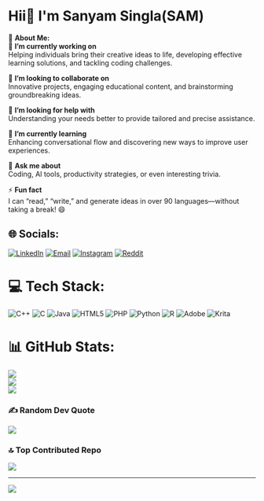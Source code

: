 # Hii👋 I'm Sanyam Singla(SAM) 
💫 **About Me:**  
🔭 **I’m currently working on**  
Helping individuals bring their creative ideas to life, developing effective learning solutions, and tackling coding challenges.  

👯 **I’m looking to collaborate on**  
Innovative projects, engaging educational content, and brainstorming groundbreaking ideas.  

🤝 **I’m looking for help with**  
Understanding your needs better to provide tailored and precise assistance.  

🌱 **I’m currently learning**  
Enhancing conversational flow and discovering new ways to improve user experiences.  

💬 **Ask me about**  
Coding, AI tools, productivity strategies, or even interesting trivia.  

⚡ **Fun fact**  
I can “read,” “write,” and generate ideas in over 90 languages—without taking a break! 😄  


## 🌐 Socials:
[![LinkedIn](https://img.shields.io/badge/LinkedIn-%230077B5.svg?logo=linkedin&logoColor=white)](https://linkedin.com/in/sanyam-singla-41673b292)  [![Email](https://img.shields.io/badge/Email-D14836?logo=gmail&logoColor=white)](mailto:sanyamsingla36@gmail.com)  [![Instagram](https://img.shields.io/badge/Instagram-%23E4405F.svg?logo=instagram&logoColor=white)](https://instagram.com/sanyamskywalker)  [![Reddit](https://img.shields.io/badge/Reddit-%23FF4500.svg?logo=reddit&logoColor=white)](https://www.reddit.com/user/Alarming-Project9523) 


# 💻 Tech Stack:
![C++](https://img.shields.io/badge/c++-%2300599C.svg?style=for-the-badge&logo=c%2B%2B&logoColor=white) ![C](https://img.shields.io/badge/c-%2300599C.svg?style=for-the-badge&logo=c&logoColor=white) ![Java](https://img.shields.io/badge/java-%23ED8B00.svg?style=for-the-badge&logo=openjdk&logoColor=white) ![HTML5](https://img.shields.io/badge/html5-%23E34F26.svg?style=for-the-badge&logo=html5&logoColor=white) ![PHP](https://img.shields.io/badge/php-%23777BB4.svg?style=for-the-badge&logo=php&logoColor=white) ![Python](https://img.shields.io/badge/python-3670A0?style=for-the-badge&logo=python&logoColor=ffdd54) ![R](https://img.shields.io/badge/r-%23276DC3.svg?style=for-the-badge&logo=r&logoColor=white) ![Adobe](https://img.shields.io/badge/adobe-%23FF0000.svg?style=for-the-badge&logo=adobe&logoColor=white) ![Krita](https://img.shields.io/badge/Krita-203759?style=for-the-badge&logo=krita&logoColor=EEF37B)
# 📊 GitHub Stats:
![](https://github-readme-stats.vercel.app/api?username=SAM000010000&theme=dark&hide_border=false&include_all_commits=false&count_private=false)<br/>
![](https://github-readme-streak-stats.herokuapp.com/?user=SAM000010000&theme=dark&hide_border=false)<br/>
![](https://github-readme-stats.vercel.app/api/top-langs/?username=SAM000010000&theme=dark&hide_border=false&include_all_commits=false&count_private=false&layout=compact)

### ✍️ Random Dev Quote
![](https://quotes-github-readme.vercel.app/api?type=horizontal&theme=radical)

### 🔝 Top Contributed Repo
![](https://github-contributor-stats.vercel.app/api?username=SAM000010000&limit=5&theme=dark&combine_all_yearly_contributions=true)

---
[![](https://visitcount.itsvg.in/api?id=SAM000010000&icon=0&color=4)](https://visitcount.itsvg.in)

<!-- Proudly created with GPRM ( https://gprm.itsvg.in ) -->
